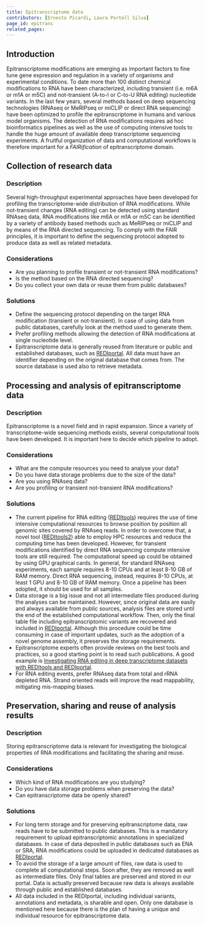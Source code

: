 ```yaml
---
title: Epitranscriptome data
contributors: [Ernesto Picardi, Laura Portell Silva]
page_id: epitrans
related_pages: 
---
```


## Introduction
Epitranscriptome modifications are emerging as important factors to fine tune gene expression and regulation in a variety of organisms and experimental conditions. To date more than 100 distinct chemical modifications to RNA have been characterized, including transient (i.e. m6A or m1A or m5C) and not-transient (A-to-I or C-to-U RNA editing) nucleotide variants. In the last few years, several methods based on deep sequencing technologies (RNAseq or MeRIPseq or miCLIP or direct RNA sequencing) have been optimized to profile the epitranscriptome in humans and various model organisms. The detection of RNA modifications requires ad hoc bioinformatics pipelines as well as the use of computing intensive tools to handle the huge amount of available deep transcriptome sequencing experiments. A fruitful organization of data and computational workflows is therefore important for a *FAIRification* of epitranscriptome domain.

## Collection of research data
 
### Description
Several high-throughput experimental approaches have been developed for profiling the transcriptome-wide distribution of RNA modifications. While not-transient changes (RNA editing) can be detected using standard RNAseq data, RNA modifications like m6A or m1A or m5C can be identified by a variety of antibody based methods such as MeRIPseq or miCLIP and by means of the RNA directed sequencing. To comply with the FAIR principles, it is important to define the sequencing protocol adopted to produce data as well as related metadata. 

### Considerations
- Are you planning to profile transient or not-transient RNA modifications?
- Is the method based on the RNA directed sequencing?
- Do you collect your own data or reuse them from public databases?

### Solutions
- Define the sequencing protocol depending on the target RNA modification (transient or not-transient). In case of using data from public databases, carefully look at the method used to generate them.
- Prefer profiling methods allowing the detection of RNA modifications at single nucleotide level.
- Epitranscriptome data is generally reused from literature or public and established databases, such as [REDIportal](http://srv00.recas.ba.infn.it/atlas/). All data must have an identifier depending on the original database that comes from. The source database is used also to retrieve metadata.

## Processing and analysis of epitranscriptome data

### Description
Epitranscriptome is a novel field and in rapid expansion. Since a variety of transcriptome-wide sequencing methods exists, several computational tools have been developed. It is important here to decide which pipeline to adopt.

### Considerations
- What are the compute resources you need to analyse your data?
- Do you have data storage problems due to the size of the data?
- Are you using RNAseq data?
- Are you profiling or transient not-transient RNA modifications?

### Solutions
- The current pipeline for RNA editing ([REDItools](https://github.com/BioinfoUNIBA/REDItools)) requires the use of time intensive computational resources to browse position by position all genomic sites covered by RNAseq reads. In order to overcome that, a novel tool ([REDItools2](https://github.com/BioinfoUNIBA/REDItools2)) able to employ HPC resources and reduce the computing time has been developed. However, for transient modifications identified by direct RNA sequencing compute intensive tools are still required. The computational speed up could be obtained by using GPU graphical cards. In general, for standard RNAseq experiments, each sample requires 8-10 CPUs and at least 8-10 GB of RAM memory. Direct RNA sequencing, instead, requires 8-10 CPUs, at least 1 GPU and 8-10 GB of RAM memory. Once a pipeline has been adopted, it should be used for all samples.
- Data storage is a big issue and not all intermediate files produced during the analyses can be maintained. However, since original data are easily and always available from public sources, analysis files are stored until the end of the established computational workflow. Then, only the final table file including epitranscriptomic variants are recovered and included in [REDIportal](http://srv00.recas.ba.infn.it/atlas/). Although this procedure could be time consuming in case of important updates, such as the adoption of a novel genome assembly, it preserves the storage requirements.
- Epitranscriptome experts often provide reviews on the best tools and practices, so a good starting point is to read such publications. A good example is [Investigating RNA editing in deep transcriptome datasets with REDItools and REDIportal](https://www.nature.com/articles/s41596-019-0279-7).
- For RNA editing events, prefer RNAseq data from total and rRNA depleted RNA. Strand oriented reads will improve the read mappability, mitigating mis-mapping biases.

## Preservation, sharing and reuse of analysis results

### Description
Storing epitranscriptome data is relevant for investigating the biological properties of RNA modifications and facilitating the sharing and reuse.

### Considerations
- Which kind of RNA modifications are you studying?
- Do you have data storage problems when preserving the data?
- Can epitranscriptome data be openly shared?

### Solutions
- For long term storage and for preserving epitranscriptome data, raw reads have to be submitted to public databases. This is a mandatory requirement to upload epitranscriptomic annotations in specialized databases. In case of data deposited in public databases such as ENA or SRA, RNA modifications could be uploaded in dedicated databases as [REDIportal](http://srv00.recas.ba.infn.it/atlas/).
- To avoid the storage of a large amount of files, raw data is used to complete all computational steps. Soon after, they are removed as well as intermediate files. Only final tables are preserved and stored in our portal. Data is actually preserved because raw data is always available through public and established databases.
- All data included in the REDIportal, including individual variants, annotations and metadata, is sharable and open. Only one database is mentioned here because there is the plan of having a unique and individual resource for epitranscriptome data.
